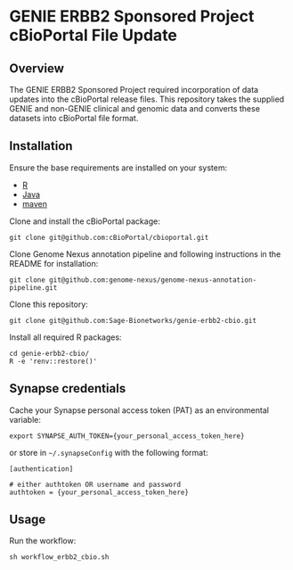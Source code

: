 # GENIE ERBB2 Sponsored Project cBioPortal File Update

## Overview
The GENIE ERBB2 Sponsored Project required incorporation of data updates into the cBioPortal release files.  This repository takes the supplied GENIE and non-GENIE clinical and genomic data and converts these datasets into cBioPortal file format.  

## Installation

Ensure the base requirements are installed on your system:
- [R](https://www.r-project.org/)
- [Java](https://www.java.com/en/download/help/download_options.html)
- [maven](https://maven.apache.org/install.html)

Clone and install the cBioPortal package:
```
git clone git@github.com:cBioPortal/cbioportal.git
```

Clone Genome Nexus annotation pipeline and following instructions in the README for installation:
```
git clone git@github.com:genome-nexus/genome-nexus-annotation-pipeline.git
```

Clone this repository:
```
git clone git@github.com:Sage-Bionetworks/genie-erbb2-cbio.git
```

Install all required R packages:
```
cd genie-erbb2-cbio/
R -e 'renv::restore()'
```

## Synapse credentials

Cache your Synapse personal access token (PAT) as an environmental variable:
```
export SYNAPSE_AUTH_TOKEN={your_personal_access_token_here}
```

or store in `~/.synapseConfig` with the following format:
```
[authentication]

# either authtoken OR username and password
authtoken = {your_personal_access_token_here}
```

## Usage

Run the workflow:
```
sh workflow_erbb2_cbio.sh
```
